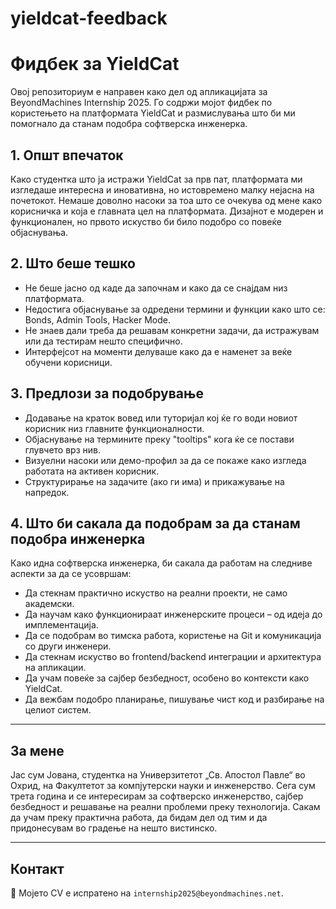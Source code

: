 # yieldcat-feedback
# Фидбек за YieldCat

Овој репозиториум е направен како дел од апликацијата за BeyondMachines Internship 2025. Го содржи мојот фидбек по користењето на платформата YieldCat и размислувања што би ми помогнало да станам подобра софтверска инженерка.

## 1. Општ впечаток

Како студентка што ја истражи YieldCat за прв пат, платформата ми изгледаше интересна и иновативна, но истовремено малку нејасна на почетокот. Немаше доволно насоки за тоа што се очекува од мене како корисничка и која е главната цел на платформата. Дизајнот е модерен и функционален, но првото искуство би било подобро со повеќе објаснувања.

## 2. Што беше тешко

- Не беше јасно од каде да започнам и како да се снајдам низ платформата.
- Недостига објаснување за одредени термини и функции како што се: Bonds, Admin Tools, Hacker Mode.
- Не знаев дали треба да решавам конкретни задачи, да истражувам или да тестирам нешто специфично.
- Интерфејсот на моменти делуваше како да е наменет за веќе обучени корисници.

## 3. Предлози за подобрување

- Додавање на краток вовед или туторијал кој ќе го води новиот корисник низ главните функционалности.
- Објаснување на термините преку "tooltips" кога ќе се постави глувчето врз нив.
- Визуелни насоки или демо-профил за да се покаже како изгледа работата на активен корисник.
- Структурирање на задачите (ако ги има) и прикажување на напредок.

## 4. Што би сакала да подобрам за да станам подобра инженерка

Како идна софтверска инженерка, би сакала да работам на следниве аспекти за да се усовршам:

- Да стекнам практично искуство на реални проекти, не само академски.
- Да научам како функционираат инженерските процеси – од идеја до имплементација.
- Да се подобрам во тимска работа, користење на Git и комуникација со други инженери.
- Да стекнам искуство во frontend/backend интеграции и архитектура на апликации.
- Да учам повеќе за сајбер безбедност, особено во контексти како YieldCat.
- Да вежбам подобро планирање, пишување чист код и разбирање на целиот систем.

---

## За мене

Јас сум Јована, студентка на Универзитетот „Св. Апостол Павле“ во Охрид, на Факултетот за компјутерски науки и инженерство. Сега сум трета година и се интересирам за софтверско инженерство, сајбер безбедност и решавање на реални проблеми преку технологија. Сакам да учам преку практична работа, да бидам дел од тим и да придонесувам во градење на нешто вистинско.

---

## Контакт

📧 Мојето CV е испратено на `internship2025@beyondmachines.net`.  




